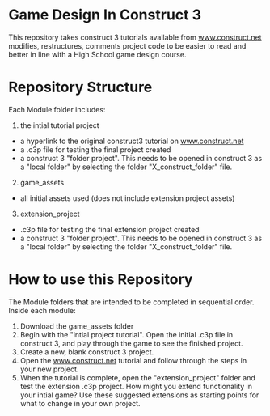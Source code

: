 # Game Design In Construct 3
 
 This repository takes construct 3 tutorials available from www.construct.net modifies, restructures, comments project code to be easier to read and better in line with a High School game design course. 
 
# Repository Structure

Each Module folder includes:
1. the intial tutorial project 
- a hyperlink to the original construct3 tutorial on www.construct.net
- a .c3p file for testing the final project created
- a construct 3 "folder project". This needs to be opened in construct 3 as a "local folder" by selecting the folder "X_construct_folder" file. 

2. game_assets
- all initial assets used (does not include extension project assets) 

3. extension_project
- .c3p file for testing the final extension project created
- a construct 3 "folder project". This needs to be opened in construct 3 as a "local folder" by selecting the folder "X_construct_folder" file.

# How to use this Repository

The Module folders that are intended to be completed in sequential order. Inside each module:
1. Download the game_assets folder
3. Begin with the "intial project tutorial". Open the initial .c3p file in construct 3, and play through the game to see the finished project. 
4. Create a new, blank construct 3 project. 
5. Open the www.construct.net tutorial and follow through the steps in your new project.
6. When the tutorial is complete, open the "extension_project" folder and test the extension .c3p project. How might you extend functionality in your intial game? Use these suggested extensions as starting points for what to change in your own project. 
